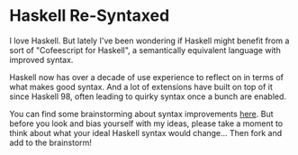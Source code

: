 Haskell Re-Syntaxed
===================

I love Haskell. But lately I've been wondering if Haskell might benefit from a sort of "Cofeescript for Haskell", a semantically equivalent language with improved syntax.

Haskell now has over a decade of use experience to reflect on in terms of what makes good syntax. And a lot of extensions have built on top of it since Haskell 98, often leading to quirky syntax once a bunch are enabled.

You can find some brainstorming about syntax improvements [here](blob/master/brainstorm.hs). But before you look and bias yourself with my ideas, please take a moment to think about what your ideal Haskell syntax would change... Then fork and add to the brainstorm!
